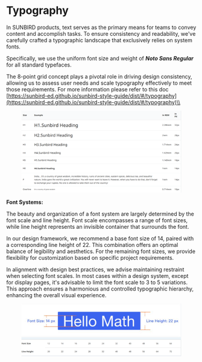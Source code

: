# Typography

In SUNBIRD products, text serves as the primary means for teams to convey content and accomplish tasks. To ensure consistency and readability, we've carefully crafted a typographic landscape that exclusively relies on system fonts.

Specifically, we use the uniform font size and weight of _**Noto Sans Regular**_ for all standard typefaces.

The 8-point grid concept plays a pivotal role in driving design consistency, allowing us to assess user needs and scale typography effectively to meet those requirements. For more information please refer to this doc [https://sunbird-ed.github.io/sunbird-style-guide/dist/#/typography](https://sunbird-ed.github.io/sunbird-style-guide/dist/#/typography)\\

<figure><img src="../../../../../.gitbook/assets/image (61).png" alt=""><figcaption></figcaption></figure>

**Font Systems:**

The beauty and organization of a font system are largely determined by the font scale and line height. Font scale encompasses a range of font sizes, while line height represents an invisible container that surrounds the font.

In our design framework, we recommend a base font size of 14, paired with a corresponding line height of 22. This combination offers an optimal balance of legibility and aesthetics. For the remaining font sizes, we provide flexibility for customization based on specific project requirements.

In alignment with design best practices, we advise maintaining restraint when selecting font scales. In most cases within a design system, except for display pages, it's advisable to limit the font scale to 3 to 5 variations. This approach ensures a harmonious and controlled typographic hierarchy, enhancing the overall visual experience.

<figure><img src="../../../../../.gitbook/assets/image (62).png" alt=""><figcaption></figcaption></figure>

